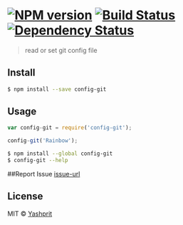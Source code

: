#  [![NPM version][npm-image]][npm-url] [![Build Status][travis-image]][travis-url] [![Dependency Status][daviddm-url]][daviddm-image]

> read or set git config file


## Install

```sh
$ npm install --save config-git
```


## Usage

```js
var config-git = require('config-git');

config-git('Rainbow');
```

```sh
$ npm install --global config-git
$ config-git --help
```


##Report Issue 
[issue-url]


## License

MIT © [Yashprit](yashprit.github.io)

[issue-url]: https://github.com/yashprit/config-git/issues
[npm-url]: https://npmjs.org/package/config-git
[npm-image]: https://badge.fury.io/js/config-git.svg
[travis-url]: https://travis-ci.org/yashprit/config-git
[travis-image]: https://travis-ci.org/yashprit/config-git.svg?branch=master
[daviddm-url]: https://david-dm.org/yashprit/config-git.svg?theme=shields.io
[daviddm-image]: https://david-dm.org/yashprit/config-git
